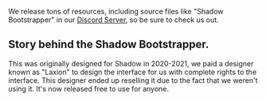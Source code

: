 We release tons of resources, including source files like "Shadow Bootstrapper" in our <a href="https://discord.gg/v4ZTG26h4j" target="_blank">Discord Server</a>, so be sure to check us out.

## Story behind the Shadow Bootstrapper.

This was originally designed for Shadow in 2020-2021, we paid a designer known as "Laxion" to design the interface for us with complete rights to the interface. This designer ended up reselling it due to the fact that we weren't using it. It's now released free to use for anyone.
